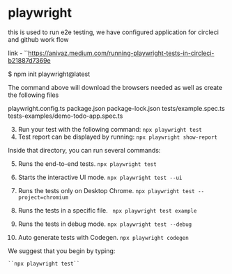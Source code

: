 # playwright

this is used to run e2e testing, we have configured application for circleci and github work flow



link - 
``https://anivaz.medium.com/running-playwright-tests-in-circleci-b21887d7369e

$ npm init playwright@latest

The command above will download the browsers needed as well as create the following files

playwright.config.ts
package.json
package-lock.json
tests/example.spec.ts
tests-examples/demo-todo-app.spec.ts

3. Run your test with the following command:
``npx playwright test``
4. Test report can be displayed by running:
``npx playwright show-report``

Inside that directory, you can run several commands:

5. Runs the end-to-end tests.
  ``npx playwright test``

6.  Starts the interactive UI mode.
  ``npx playwright test --ui``


7.   Runs the tests only on Desktop Chrome.
  ``npx playwright test --project=chromium``

8.    Runs the tests in a specific file.
 `` npx playwright test example``

9.   Runs the tests in debug mode.
  ``npx playwright test --debug``

10.   Auto generate tests with Codegen.
``npx playwright codegen``

We suggest that you begin by typing:

    ``npx playwright test``